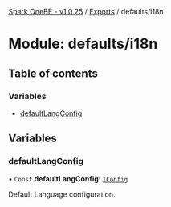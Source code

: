 [Spark OneBE - v1.0.25](../README.md) / [Exports](../modules.md) / defaults/i18n

# Module: defaults/i18n

## Table of contents

### Variables

- [defaultLangConfig](defaults_i18n.md#defaultlangconfig)

## Variables

### defaultLangConfig

• `Const` **defaultLangConfig**: [`IConfig`](../interfaces/System_IConfig.IConfig.md)

Default Language configuration.
